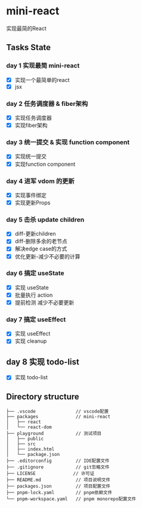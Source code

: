 # mini-react

实现最简的React

## Tasks State

### day 1 实现最简 mini-react

- [x] 实现一个最简单的react
- [x] jsx

### day 2 任务调度器 & fiber架构

- [x] 实现任务调度器
- [x] 实现fiber架构

### day 3 统一提交 & 实现 function component

- [x] 实现统一提交
- [x] 实现function component

### day 4 进军 vdom 的更新

- [x] 实现事件绑定
- [x] 实现更新Props

### day 5 击杀 update children

- [x] diff-更新children
- [x] diff-删除多余的老节点
- [x] 解决edge case的方式
- [x] 优化更新-减少不必要的计算

### day 6 搞定 useState

- [x] 实现 useState
- [x] 批量执行 action
- [x] 提前检测 减少不必要更新

### day 7 搞定 useEffect

- [x] 实现 useEffect
- [x] 实现 cleanup

## day 8 实现 todo-list

- [x] 实现 todo-list

## Directory structure

```text
├── .vscode               // vscode配置
├── packages              // mini-react
│   ├── react
│   └── react-dom
├── playground            // 测试项目
│   ├── public
│   ├── src
│   ├── index.html
│   └── package.json
├── .editorconfig         // IDE配置文件
├── .gitignore            // git忽略文件
├── LICENSE              // 许可证
├── README.md             // 项目说明文件
├── packages.json         // 项目配置文件
├── pnpm-lock.yaml        // pnpm依赖文件
└── pnpm-workspace.yaml   // pnpm monorepo配置文件
```
